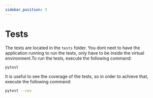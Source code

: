 ```yaml
---
sidebar_position: 3
---
```


# Tests

The tests are located in the `tests` folder. You dont neet to have the application running to run the tests, only have to be inside the virtual environment.To run the tests, execute the following command:

```bash
pytest
```

It is useful to see the coverage of the tests, so in order to achieve that, execute the following command:

```bash
pytest --cov
```


